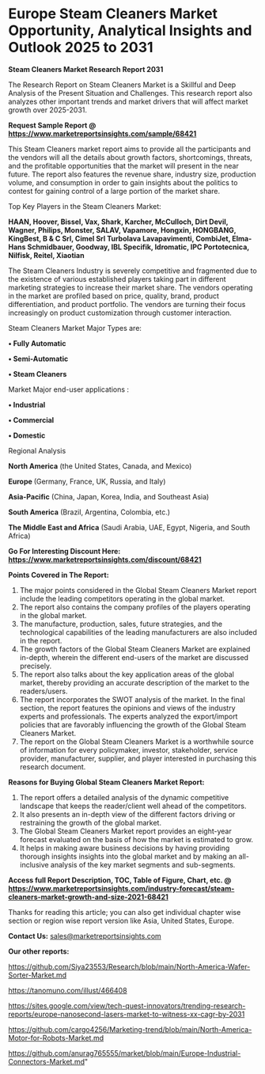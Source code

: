 # Europe Steam Cleaners Market Opportunity, Analytical Insights and Outlook 2025 to 2031

<strong>Steam Cleaners Market Research Report 2031</strong>

The Research Report on Steam Cleaners Market is a Skillful and Deep Analysis of the Present Situation and Challenges. This research report also analyzes other important trends and market drivers that will affect market growth over 2025-2031.

<strong>Request Sample Report @ <a href=https://www.marketreportsinsights.com/sample/68421>https://www.marketreportsinsights.com/sample/68421</a></strong>

This Steam Cleaners market report aims to provide all the participants and the vendors will all the details about growth factors, shortcomings, threats, and the profitable opportunities that the market will present in the near future. The report also features the revenue share, industry size, production volume, and consumption in order to gain insights about the politics to contest for gaining control of a large portion of the market share.

Top Key Players in the Steam Cleaners Market:

<strong>HAAN, Hoover, Bissel, Vax, Shark, Karcher, McCulloch, Dirt Devil, Wagner, Philips, Monster, SALAV, Vapamore, Hongxin, HONGBANG, KingBest, B & C Srl, Cimel Srl Turbolava Lavapavimenti, CombiJet, Elma-Hans Schmidbauer, Goodway, IBL Specifik, Idromatic, IPC Portotecnica, Nilfisk, Reitel, Xiaotian</strong>

The Steam Cleaners Industry is severely competitive and fragmented due to the existence of various established players taking part in different marketing strategies to increase their market share. The vendors operating in the market are profiled based on price, quality, brand, product differentiation, and product portfolio. The vendors are turning their focus increasingly on product customization through customer interaction.

Steam Cleaners Market Major Types are:

<strong>• Fully Automatic

• Semi-Automatic

• Steam Cleaners</strong>

Market Major end-user applications :

<strong>• Industrial

• Commercial

• Domestic</strong>

Regional Analysis

</u><strong><b>North America</b></strong> (the United States, Canada, and Mexico)

<strong><b>Europe </b></strong>(Germany, France, UK, Russia, and Italy)

<strong><b>Asia-Pacific</b></strong> (China, Japan, Korea, India, and Southeast Asia)

<strong><b>South America</b></strong> (Brazil, Argentina, Colombia, etc.)

<strong><b>The Middle East and Africa</b></strong> (Saudi Arabia, UAE, Egypt, Nigeria, and South Africa)

<strong>Go For Interesting Discount Here: <a href=https://www.marketreportsinsights.com/discount/68421>https://www.marketreportsinsights.com/discount/68421</a></strong>

<strong>Points Covered in The Report:</strong>
<ol>
  <li>The major points considered in the Global Steam Cleaners Market report include the leading competitors operating in the global market.</li>
  <li>The report also contains the company profiles of the players operating in the global market.</li>
  <li>The manufacture, production, sales, future strategies, and the technological capabilities of the leading manufacturers are also included in the report.</li>
  <li>The growth factors of the Global Steam Cleaners Market are explained in-depth, wherein the different end-users of the market are discussed precisely.</li>
  <li>The report also talks about the key application areas of the global market, thereby providing an accurate description of the market to the readers/users.</li>
  <li>The report incorporates the SWOT analysis of the market. In the final section, the report features the opinions and views of the industry experts and professionals. The experts analyzed the export/import policies that are favorably influencing the growth of the Global Steam Cleaners Market.</li>
  <li>The report on the Global Steam Cleaners Market is a worthwhile source of information for every policymaker, investor, stakeholder, service provider, manufacturer, supplier, and player interested in purchasing this research document.</li>
</ol>
<strong>Reasons for Buying Global Steam Cleaners Market Report:</strong>

<ol>
  <li>The report offers a detailed analysis of the dynamic competitive landscape that keeps the reader/client well ahead of the competitors.</li>
  <li>It also presents an in-depth view of the different factors driving or restraining the growth of the global market.</li>
  <li>The Global Steam Cleaners Market report provides an eight-year forecast evaluated on the basis of how the market is estimated to grow.</li>
  <li>It helps in making aware business decisions by having providing thorough insights insights into the global market and by making an all-inclusive analysis of the key market segments and sub-segments.</li>
</ol>
<strong>Access full Report Description, TOC, Table of Figure, Chart, etc. @ <a href=https://www.marketreportsinsights.com/industry-forecast/steam-cleaners-market-growth-and-size-2021-68421>https://www.marketreportsinsights.com/industry-forecast/steam-cleaners-market-growth-and-size-2021-68421</a></strong>


Thanks for reading this article; you can also get individual chapter wise section or region wise report version like Asia, United States, Europe.

<strong>Contact Us:</strong>
sales@marketreportsinsights.com

<strong>Our other reports:</strong>

<a href=https://github.com/Siya23553/Research/blob/main/North-America-Wafer-Sorter-Market.md>https://github.com/Siya23553/Research/blob/main/North-America-Wafer-Sorter-Market.md</a>

<a href=https://tanomuno.com/illust/466408>https://tanomuno.com/illust/466408</a>

<a href=https://sites.google.com/view/tech-quest-innovators/trending-research-reports/europe-nanosecond-lasers-market-to-witness-xx-cagr-by-2031>https://sites.google.com/view/tech-quest-innovators/trending-research-reports/europe-nanosecond-lasers-market-to-witness-xx-cagr-by-2031</a>

<a href=https://github.com/cargo4256/Marketing-trend/blob/main/North-America-Motor-for-Robots-Market.md>https://github.com/cargo4256/Marketing-trend/blob/main/North-America-Motor-for-Robots-Market.md</a>

<a href=https://github.com/anurag765555/market/blob/main/Europe-Industrial-Connectors-Market.md>https://github.com/anurag765555/market/blob/main/Europe-Industrial-Connectors-Market.md</a>"
